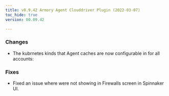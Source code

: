 ```yaml
---
title: v0.9.42 Armory Agent Clouddriver Plugin (2022-03-07)
toc_hide: true
version: 00.09.42

---
```


### Changes

* The kubrnetes kinds that Agent caches are now configurable in  for all accounts:



### Fixes

* Fixed an issue where  were not showing in Firewalls screen in Spinnaker UI.
